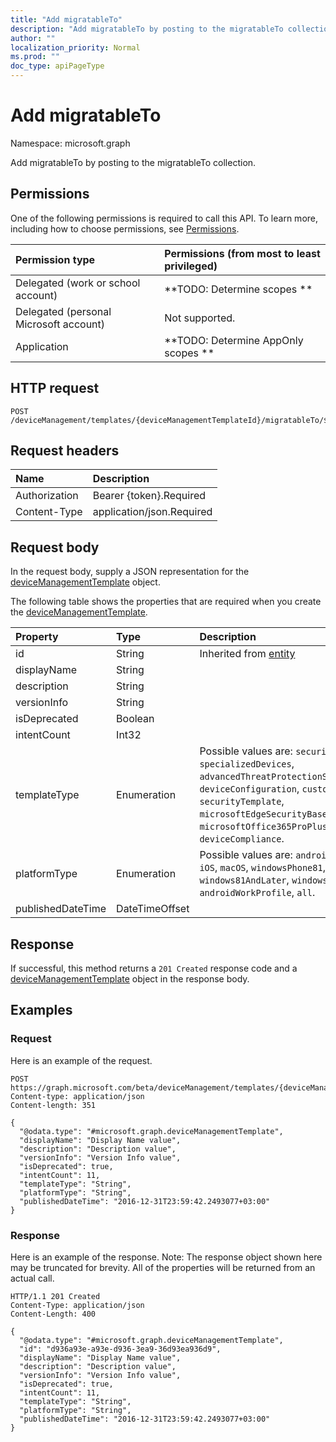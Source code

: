 ```yaml
---
title: "Add migratableTo"
description: "Add migratableTo by posting to the migratableTo collection."
author: ""
localization_priority: Normal
ms.prod: ""
doc_type: apiPageType
---
```


# Add migratableTo

Namespace: microsoft.graph

Add migratableTo by posting to the migratableTo collection.

## Permissions
One of the following permissions is required to call this API. To learn more, including how to choose permissions, see [Permissions](/concepts/permissions-reference.md).

|Permission type|Permissions (from most to least privileged)|
|:---|:---|
|Delegated (work or school account)|**TODO: Determine scopes **|
|Delegated (personal Microsoft account)|Not supported.|
|Application|**TODO: Determine AppOnly scopes **|

## HTTP request
<!-- {
  "blockType": "ignored"
}
-->
``` http
POST /deviceManagement/templates/{deviceManagementTemplateId}/migratableTo/$ref
```

## Request headers
|Name|Description|
|:---|:---|
|Authorization|Bearer {token}.Required|
|Content-Type|application/json.Required|

## Request body
In the request body, supply a JSON representation for the [deviceManagementTemplate](../resources/devicemanagementtemplate.md) object.

The following table shows the properties that are required when you create the [deviceManagementTemplate](../resources/devicemanagementtemplate.md).

|Property|Type|Description|
|:---|:---|:---|
|id|String| Inherited from [entity](../resources/entity.md)|
|displayName|String||
|description|String||
|versionInfo|String||
|isDeprecated|Boolean||
|intentCount|Int32||
|templateType|Enumeration| Possible values are: `securityBaseline`, `specializedDevices`, `advancedThreatProtectionSecurityBaseline`, `deviceConfiguration`, `custom`, `securityTemplate`, `microsoftEdgeSecurityBaseline`, `microsoftOffice365ProPlusSecurityBaseline`, `deviceCompliance`.|
|platformType|Enumeration| Possible values are: `android`, `androidForWork`, `iOS`, `macOS`, `windowsPhone81`, `windows81AndLater`, `windows10AndLater`, `androidWorkProfile`, `all`.|
|publishedDateTime|DateTimeOffset||



## Response
If successful, this method returns a `201 Created` response code and a [deviceManagementTemplate](../resources/devicemanagementtemplate.md) object in the response body.

## Examples

### Request
Here is an example of the request.
<!-- {
  "blockType": "request",
  "name": "create_devicemanagementtemplate_from_"
}
-->
``` http
POST https://graph.microsoft.com/beta/deviceManagement/templates/{deviceManagementTemplateId}/migratableTo
Content-type: application/json
Content-length: 351

{
  "@odata.type": "#microsoft.graph.deviceManagementTemplate",
  "displayName": "Display Name value",
  "description": "Description value",
  "versionInfo": "Version Info value",
  "isDeprecated": true,
  "intentCount": 11,
  "templateType": "String",
  "platformType": "String",
  "publishedDateTime": "2016-12-31T23:59:42.2493077+03:00"
}
```

### Response
Here is an example of the response. Note: The response object shown here may be truncated for brevity. All of the properties will be returned from an actual call.
<!-- {
  "blockType": "response",
  "truncated": true,
  "@odata.type": "microsoft.graph.devicemanagementtemplate"
}
-->
``` http
HTTP/1.1 201 Created
Content-Type: application/json
Content-Length: 400

{
  "@odata.type": "#microsoft.graph.deviceManagementTemplate",
  "id": "d936a93e-a93e-d936-3ea9-36d93ea936d9",
  "displayName": "Display Name value",
  "description": "Description value",
  "versionInfo": "Version Info value",
  "isDeprecated": true,
  "intentCount": 11,
  "templateType": "String",
  "platformType": "String",
  "publishedDateTime": "2016-12-31T23:59:42.2493077+03:00"
}
```

